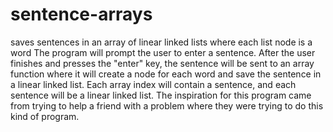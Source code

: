 # sentence-arrays
saves sentences in an array of linear linked lists where each list node is a word
The program will prompt the user to enter a sentence. After the user finishes and presses the
"enter" key, the sentence will be sent to an array function where it will create a node for each
word and save the sentence in a linear linked list. Each array index will contain a sentence, and
each sentence will be a linear linked list.
The inspiration for this program came from trying to help a friend with a problem where they were
trying to do this kind of program.
